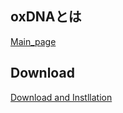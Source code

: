 ## oxDNAとは
[Main_page](https://dna.physics.ox.ac.uk/index.php/Main_Page)  

## Download
[Download and Instllation](https://dna.physics.ox.ac.uk/index.php/Download_and_Installation)  